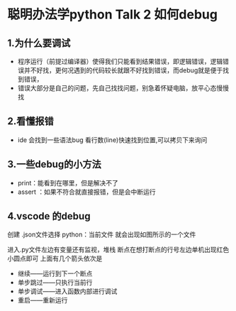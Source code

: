 # 聪明办法学python Talk 2 如何debug

## 1.为什么要调试

- 程序运行（前提过编译器）使得我们只能看到结果错误，即逻辑错误，逻辑错误并不好找，更何况遇到的代码较长就跟不好找到错误，而debug就是便于找到错误，
- 错误大部分是自己的问题，先自己找找问题，别急着怀疑电脑，放平心态慢慢找

## 2.看懂报错

- ide  会找到一些语法bug   看行数(line)快速找到位置,可以拷贝下来询问

## 3.一些debug的小方法

- print：能看到在哪里，但是解决不了
- assert ：如果不符合就直接报错，但是会中断运行

## 4.vscode 的debug

创建 .json文件选择 python：当前文件
就会出现如图所示的一个文件

进入.py文件左边有变量还有监视，堆栈
断点在想打断点的行号左边单机出现红色小圆点即可
上面有几个箭头依次是

- 继续——运行到下一个断点
- 单步跳过——只执行当前行
- 单步调试——进入函数内部进行调试
- 重启——重新运行